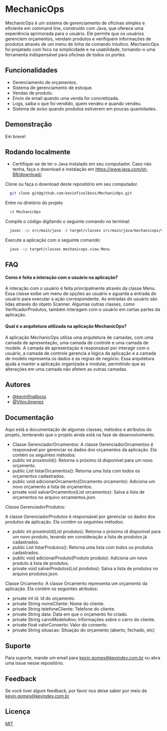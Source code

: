 
# MechanicOps

MechanicOps é um sistema de gerenciamento de oficinas simples e eficiente em command line, construído com Java, que oferece uma experiência aprimorada para o usuário. Ele permite que os usuários gerenciem orçamentos, vendam produtos e verifiquem informações de produtos através de um menu de linha de comando intuitivo.
MechanicOps foi projetado com foco na simplicidade e na usabilidade, tornando-o uma ferramenta indispensável para oficinas de todos os portes.


## Funcionalidades

- Gerenciamento de orçamentos.
- Sistema de gerenciamento de estoque.
- Vendas de produto.
- Envio de email quando uma venda for concretizada.
- Logs, saiba o que foi vendido, quem vendeu e quando vendeu.
- Sistema de aviso quando produtos estiverem em poucas quantidades.


## Demonstração

Em breve!


## Rodando localmente

- Certifique-se de ter o Java instalado em seu computador. Caso não tenha, faça o download e instalação em https://www.java.com/pt-BR/download/.

Clone ou faça o download deste repositório em seu computador.
```bash
  git clone git@github.com:kevinfinalboss/MechanicOps.git
```

Entre no diretório do projeto

```bash
  cd MechanicOps
```

Compile o código digitando o seguinte comando no terminal:

```bash
  javac -cp src/main/java -d target/classes src/main/java/mechanicops/view/Menu.java
```

Execute a aplicação com o seguinte comando:

```bash
  java -cp target/classes mechanicops.view.Menu
```


## FAQ

#### Como é feita a interação com o usuário na aplicação?

A interação com o usuário é feita principalmente através da classe Menu. Essa classe exibe um menu de opções ao usuário e aguarda a entrada do usuário para executar a ação correspondente. As entradas do usuário são lidas através do objeto Scanner. Algumas outras classes, como VerificadorProdutos, também interagem com o usuário em certas partes da aplicação.

#### Qual é a arquitetura utilizada na aplicação MechanicOps?

A aplicação MechanicOps utiliza uma arquitetura de camadas, com uma camada de apresentação, uma camada de controle e uma camada de modelo. A camada de apresentação é responsável por interagir com o usuário, a camada de controle gerencia a lógica da aplicação e a camada de modelo representa os dados e as regras de negócio. Essa arquitetura ajuda a manter a aplicação organizada e modular, permitindo que as alterações em uma camada não afetem as outras camadas.


## Autores

- [@kevinfinalboss](https://www.github.com/kevinfinalboss)
- [@VitorJimenez](https://www.github.com/kevinfinalboss)


## Documentação
Aqui está a documentação de algumas classes, métodos e atributos do projeto, lembrando que o projeto ainda está na fase de desenvolvimento.

- Classe GerenciadorOrcamentos:
  A classe GerenciadorOrcamentos é responsável por gerenciar os dados dos orçamentos da aplicação. Ela contém os seguintes métodos:
- public int proximoId(): Retorna o próximo id disponível para um novo orçamento.
- public List<Orcamento> listarOrcamentos(): Retorna uma lista com todos os orçamentos cadastrados.
- public void adicionarOrcamento(Orcamento orcamento): Adiciona um novo orçamento à lista de    orçamentos.
- private void salvarOrcamentos(List<Orcamento> orcamentos): Salva a lista de orçamentos no arquivo orcamentos.json.

Classe GerenciadorProdutos:

A classe GerenciadorProdutos é responsável por gerenciar os dados dos produtos da aplicação. Ela contém os seguintes métodos:
- public int proximoId(List<Produto> produtos): Retorna o próximo id disponível para um novo produto, levando em consideração a lista de produtos já cadastrados.
- public List<Produto> listarProdutos(): Retorna uma lista com todos os produtos cadastrados.
- public void adicionarProduto(Produto produto): Adiciona um novo produto à lista de produtos.
- private void salvarProdutos(List<Produto> produtos): Salva a lista de produtos no arquivo produtos.json.

Classe Orcamento:
A classe Orcamento representa um orçamento da aplicação. Ela contém os seguintes atributos:

- private int id: Id do orçamento.
- private String nomeCliente: Nome do cliente.
- private String telefoneCliente: Telefone do cliente.
- private String data: Data em que o orçamento foi criado.
- private String carroModeloAno: Informações sobre o carro do cliente.
- private float valorConserto: Valor do conserto.
- private String situacao: Situação do orçamento (aberto, fechado, etc)




## Suporte

Para suporte, mande um email para kevin.gomes@kevindev.com.br ou abra uma issue nesse repositório.


## Feedback

Se você tiver algum feedback, por favor nos deixe saber por meio de kevin.gomes@kevindev.com.br


## Licença

[MIT](https://choosealicense.com/licenses/mit/)

